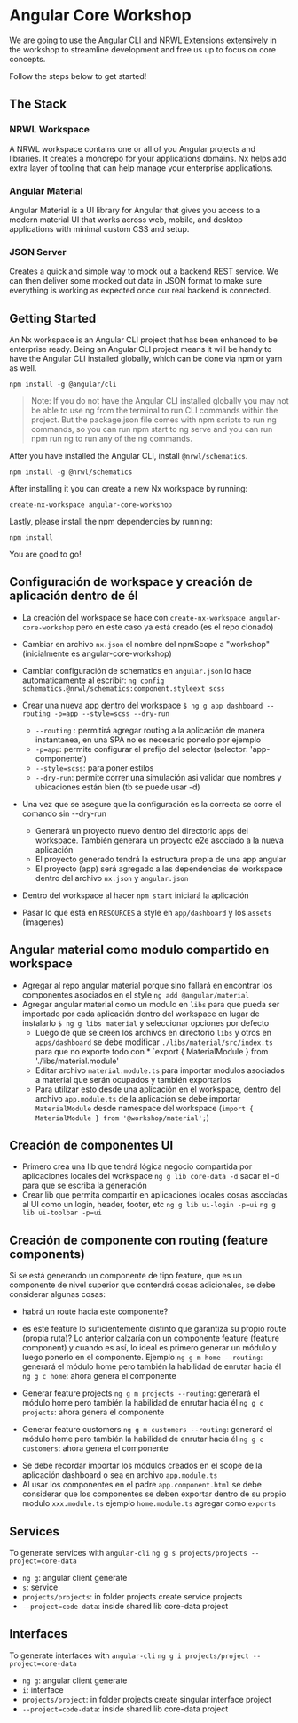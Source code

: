 # Angular Core Workshop

We are going to use the Angular CLI and NRWL Extensions extensively in the workshop to streamline development and free us up to focus on core concepts.

Follow the steps below to get started!

## The Stack

### NRWL Workspace
A NRWL workspace contains one or all of you Angular projects and libraries. It creates a monorepo for your applications domains. Nx helps add extra layer of tooling that can help manage your enterprise applications.

### Angular Material
Angular Material is a UI library for Angular that gives you access to a modern material UI that works across web, mobile, and desktop applications with minimal custom CSS and setup.

### JSON Server
Creates a quick and simple way to mock out a backend REST service. We can then deliver some mocked out data in JSON format to make sure everything is working as expected once our real backend is connected.

## Getting Started

An Nx workspace is an Angular CLI project that has been enhanced to be enterprise ready. Being an Angular CLI project means it will be handy to have the Angular CLI installed globally, which can be done via npm or yarn as well.

```
npm install -g @angular/cli
```

> Note: If you do not have the Angular CLI installed globally you may not be able to use ng from the terminal to run CLI commands within the project. But the package.json file comes with npm scripts to run ng commands, so you can run npm start to ng serve and you can run npm run ng <command> to run any of the ng commands.

After you have installed the Angular CLI, install `@nrwl/schematics`.

```
npm install -g @nrwl/schematics
```

After installing it you can create a new Nx workspace by running:

```
create-nx-workspace angular-core-workshop
```

Lastly, please install the npm dependencies by running:
```
npm install
```
You are good to go!

## Configuración de workspace y creación de aplicación dentro de él

- La creación del workspace se hace con `create-nx-workspace angular-core-workshop` pero en este caso ya está creado (es el repo clonado)
- Cambiar en archivo `nx.json` el nombre del npmScope a "workshop" (inicialmente es angular-core-workshop) 
- Cambiar configuración de schematics en `angular.json` lo hace automaticamente al escribir:
	`ng config schematics.@nrwl/schematics:component.styleext scss`

- Crear una nueva app dentro del workspace
  `$ ng g app dashboard --routing -p=app --style=scss --dry-run`
  * `--routing` : permitirá agregar routing a la aplicación de manera instantanea, en una SPA no es necesario ponerlo por ejemplo
  * `-p=app`: permite configurar el prefijo del selector (selector: 'app-componente')
  * `--style=scss`: para poner estilos
  * `--dry-run`: permite correr una simulación asi validar que nombres y ubicaciones están bien (tb se puede usar -d)
- Una vez que se asegure que la configuración es la correcta se corre el comando sin --dry-run
  * Generará un proyecto nuevo dentro del directorio `apps` del workspace. También generará un proyecto e2e asociado a la nueva aplicación
  * El proyecto generado tendrá la estructura propia de una app angular
  * El proyecto (app) será agregado a las dependencias del workspace dentro del archivo `nx.json` y `angular.json`
- Dentro del workspace al hacer `npm start` iniciará la aplicación
- Pasar lo que está en `RESOURCES` a style en `app/dashboard` y los `assets` (imagenes)

## Angular material como modulo compartido en workspace

- Agregar al repo angular material porque sino fallará en encontrar los componentes asociados en el style `ng add @angular/material`
- Agregar angular material como un modulo en `libs` para que pueda ser importado por cada aplicación dentro del workspace en lugar de instalarlo
  `$ ng g libs material` y seleccionar opciones por defecto
  * Luego de que se creen los archivos en directorio `libs` y otros en `apps/dashboard` se debe modificar `./libs/material/src/index.ts` para que no exporte todo con *
  `export { MaterialModule } from './libs/material.module'
  * Editar archivo `material.module.ts` para importar modulos asociados a material que serán ocupados y también exportarlos
  * Para utilizar esto desde una aplicación en el workspace, dentro del archivo `app.module.ts` de la aplicación se debe importar `MaterialModule` desde namespace del workspace (`import { MaterialModule } from '@workshop/material';`)

## Creación de componentes UI

* Primero crea una lib que tendrá lógica negocio compartida por aplicaciones locales del workspace
	`ng g lib core-data -d` sacar el -d para que se escriba la generación
* Crear lib que permita compartir en aplicaciones locales cosas asociadas al UI como un login, header, footer, etc
	`ng g lib ui-login -p=ui`
	`ng g lib ui-toolbar -p=ui`

## Creación de componente con routing (feature components)

Si se está generando un componente de tipo feature, que es un componente de nivel superior que contendrá cosas adicionales, se debe considerar algunas cosas:
- habrá un route hacia este componente?
- es este feature lo suficientemente distinto que garantiza su propio route (propia ruta)?
Lo anterior calzaría con un componente feature (feature component) y cuando es así, lo ideal es primero generar un módulo y luego ponerlo en el componente. Ejemplo
	`ng g m home --routing`: generará el módulo home pero también la habilidad de enrutar hacia él
	`ng g c home`: ahora genera el componente

- Generar feature projects
	`ng g m projects --routing`: generará el módulo home pero también la habilidad de enrutar hacia él
	`ng g c projects`: ahora genera el componente

- Generar feature customers
	`ng g m customers --routing`: generará el módulo home pero también la habilidad de enrutar hacia él
	`ng g c customers`: ahora genera el componente

* Se debe recordar importar los módulos creados en el scope de la aplicación dashboard o sea en archivo `app.module.ts`
* Al usar los componentes en el padre `app.component.html` se debe considerar que los componentes se deben exportar dentro de su propio modulo `xxx.module.ts` ejemplo `home.module.ts` agregar como `exports`

## Services

To generate services with `angular-cli`
  `ng g s projects/projects --project=core-data`
  - `ng g`: angular client generate
  - `s`: service
  - `projects/projects`: in folder projects create service projects
  - `--project=code-data`: inside shared lib core-data project

## Interfaces

To generate interfaces with `angular-cli`
  `ng g i projects/project --project=core-data`
  - `ng g`: angular client generate
  - `i`: interface
  - `projects/project`: in folder projects create singular interface project
  - `--project=code-data`: inside shared lib core-data project  
